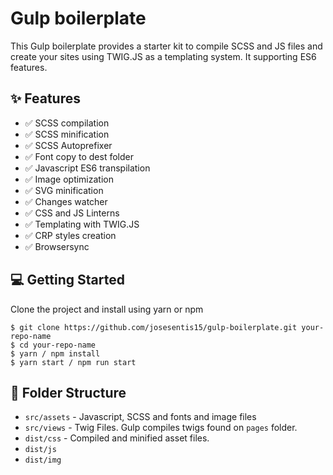 # Gulp boilerplate

This Gulp boilerplate provides a starter kit to compile SCSS and JS files and create your sites using TWIG.JS as a templating system. It supporting ES6 features.


## :sparkles: Features

- :white_check_mark: SCSS compilation
- :white_check_mark: SCSS minification
- :white_check_mark: SCSS Autoprefixer
- :white_check_mark: Font copy to dest folder
- :white_check_mark: Javascript ES6 transpilation
- :white_check_mark: Image optimization
- :white_check_mark: SVG minification
- :white_check_mark: Changes watcher
- :white_check_mark: CSS and JS Linterns
- :white_check_mark: Templating with TWIG.JS
- :white_check_mark: CRP styles creation
- :white_check_mark: Browsersync


## :computer: Getting Started

Clone the project and install using yarn or npm

```
$ git clone https://github.com/josesentis15/gulp-boilerplate.git your-repo-name
$ cd your-repo-name
$ yarn / npm install
$ yarn start / npm run start
```


## :file_folder: Folder Structure

- `src/assets` - Javascript, SCSS and fonts and image files
- `src/views` - Twig Files. Gulp compiles twigs found on `pages` folder.
- `dist/css` - Compiled and minified asset files.
- `dist/js`
- `dist/img`
